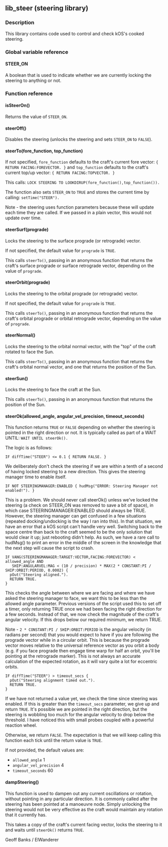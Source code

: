 ## lib\_steer (steering library)

### Description

This library contains code used to control and check kOS's cooked steering.

### Global variable reference

#### STEER\_ON

A boolean that is used to indicate whether we are currently locking the steering to anything or not.

### Function reference

#### isSteerOn()

Returns the value of `STEER_ON`.

#### steerOff()

Disables the steering (unlocks the steering and sets `STEER_ON` to `FALSE`).

#### steerTo(fore\_function, top\_function)

If not specified, `fore_function` defaults to the craft's current fore vector: `{ RETURN FACING:FOREVECTOR. }` and `top_function` defaults to the craft's current top/up vector: `{ RETURN FACING:TOPVECTOR. }`

This calls: `LOCK STEERING TO LOOKDIRUP(fore_function(),top_function()).`

The function also sets `STEER_ON` to `TRUE` and stores the current time by calling: `setTime("STEER").`

Note - the steering uses function parameters because these will update each time they are called. If we passed in a plain vector, this would not update over time.

#### steerSurf(prograde)

Locks the steering to the surface prograde (or retrograde) vector.

If not specified, the default value for `prograde` is `TRUE`.

This calls `steerTo()`, passing in an anonymous function that returns the craft's surface prograde or surface retrograde vector, depending on the value of `prograde`.

#### steerOrbit(prograde)

Locks the steering to the orbital prograde (or retrograde) vector.

If not specified, the default value for `prograde` is `TRUE`.

This calls `steerTo()`, passing in an anonymous function that returns the craft's orbital prograde or orbital retrograde vector, depending on the value of `prograde`.

#### steerNormal()

Locks the steering to the orbital normal vector, with the "top" of the craft rotated to face the Sun.

This calls `steerTo()`, passing in an anonymous function that returns the craft's orbital normal vector, and one that returns the position of the Sun.

#### steerSun()

Locks the steering to face the craft at the Sun.

This calls `steerTo()`, passing in an anonymous function that returns the position of the Sun.

#### steerOk(allowed\_angle, angular\_vel\_precision, timeout\_seconds)

This function returns `TRUE` or `FALSE` depending on whether the steering is pointed in the right direction or not. It is typically called as part of a WAIT UNTIL: `WAIT UNTIL steerOk().`

The logic is as follows:

    IF diffTime("STEER") <= 0.1 { RETURN FALSE. }
We deliberately don't check the steering if we are within a tenth of a second of having locked steering to a new direction. This gives the steering manager time to enable itself.

    IF NOT STEERINGMANAGER:ENABLED { hudMsg("ERROR: Steering Manager not enabled!"). }
This is a problem. We should never call steerOk() unless we've locked the steering (a check on STEER\_ON was removed to save a bit of space), in which case STEERINGMANAGER:ENABLED should always be TRUE. However, the steering manager can get confused in a few situations (repeated docking/undocking is the way I ran into this). In that situation, we have an error that a kOS script can't handle very well. Switching back to the space centre than back to the craft seemed to be the only solution that would clear it up; just rebooting didn't help. As such, we have a rare call to hudMsg() to print an error in the middle of the screen in the knowledge that the next step will cause the script to crash.

    IF VANG(STEERINGMANAGER:TARGET:VECTOR,FACING:FOREVECTOR) < allowed_angle AND 
       SHIP:ANGULARVEL:MAG < (10 / precision) * MAX(2 * CONSTANT:PI / SHIP:ORBIT:PERIOD, 0.0002) {
      pOut("Steering aligned.").
      RETURN TRUE.
    }
This checks the angle between where we are facing and where we have asked the steering manager to face, we want this to be less than the allowed angle parameter. Previous versions of the script used this to set off a timer, only returning TRUE once we had been facing the right direction for a few seconds. Instead of that, we now check the magnitude of the craft's angular velocity. If this drops below our required minimum, we return TRUE.

Note - `2 * CONSTANT:PI / SHIP:ORBIT:PERIOD` is the angular velocity (in radians per second) that you would expect to have if you are following the prograde vector while in a circular orbit. This is because the prograde vector moves relative to the universal reference vector as you orbit a body (e.g. if you face prograde then engage time warp for half an orbit, you'll be pointing at the retrograde marker). This is not always an accurate calculation of the expected rotation, as it will vary quite a lot for eccentric orbits.

    IF diffTime("STEER") > timeout_secs {
      pOut("Steering alignment timed out.").
      RETURN TRUE.
    }
If we have not returned a value yet, we check the time since steering was enabled. If this is greater than the `timeout_secs` parameter, we give up and return `TRUE`. It's possible we are pointed in the right direction, but the steering is wobbling too much for the angular velocity to drop below the threshold. I have noticed this with small probes coupled with a powerful reaction wheel.

Otherwise, we return `FALSE`. The expectation is that we will keep calling this function each tick until the return value is `TRUE`.

If not provided, the default values are:
* `allowed_angle` 1
* `angular_vel_precision` 4
* `timeout_seconds` 60

#### dampSteering()

This function is used to dampen out any current oscillations or rotation, without pointing in any particular direction. It is commonly called after the steering has been pointed at a manoeuvre node. Simply unlocking the steering would not be very effective as the craft would maintain any rotation that it currently has.

This takes a copy of the craft's current facing vector, locks the steering to it and waits until `steerOk()` returns `TRUE`.


Geoff Banks / ElWanderer
